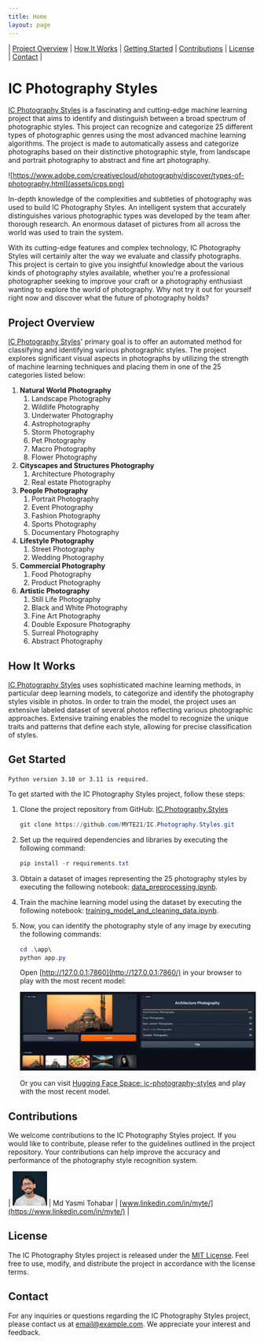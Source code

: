 ```yaml
---
title: Home
layout: page
---
```


| [Project Overview](#project_overview) | [How It Works](#how_it_works) | [Getting Started](#get_started) | [Contributions](#contributions) | [License](#license) | [Contact](#contact) |

# IC Photography Styles

[IC Photography Styles](https://github.com/MYTE21/IC.Photography.Styles) is a fascinating and cutting-edge machine learning project that aims to identify and distinguish between a broad spectrum of photographic styles. This project can recognize and categorize 25 different types of photographic genres using the most advanced machine learning algorithms. The project is made to automatically assess and categorize photographs based on their distinctive photographic style, from landscape and portrait photography to abstract and fine art photography.

![https://www.adobe.com/creativecloud/photography/discover/types-of-photography.html](assets/icps.png)

In-depth knowledge of the complexities and subtleties of photography was used to build IC Photography Styles.
An intelligent system
that accurately distinguishes various photographic types was developed by the team after thorough research.
An enormous dataset of pictures from all across the world was used to train the system.

With its cutting-edge features and complex technology,
IC Photography Styles will certainly alter the way we evaluate and classify photographs.
This project is certain to give you insightful knowledge about the various kinds of photography styles available,
whether you're a professional photographer
seeking to improve your craft or a photography enthusiast wanting to explore the world of photography.
Why not try it out for yourself right now and discover what the future of photography holds?

## Project Overview <a name="project_overview"></a>

[IC Photography Styles](https://github.com/MYTE21/IC.Photography.Styles)' primary goal is
to offer an automated method for classifying and identifying various photographic styles.
The project explores significant visual aspects in photographs
by utilizing the strength of machine learning techniques and placing them in one of the 25 categories listed below:

1. **Natural World Photography**
    1. Landscape Photography
    2. Wildlife Photography
    3. Underwater Photography
    4. Astrophotography
    5. Storm Photography
    6. Pet Photography
    7. Macro Photography
    8. Flower Photography
2. **Cityscapes and Structures Photography**
    1. Architecture Photography
    2. Real estate Photography
3. **People Photography**
    1. Portrait Photography
    2. Event Photography
    3. Fashion Photography
    4. Sports Photography
    5. Documentary Photography
4. **Lifestyle Photography**
    1. Street Photography
    2. Wedding Photography
5. **Commercial Photography**
    1. Food Photography
    2. Product Photography
6. **Artistic Photography**
    1. Still Life Photography
    2. Black and White Photography
    3. Fine Art Photography
    4. Double Exposure Photography
    5. Surreal Photography
    6. Abstract Photography


## How It Works <a name="how_it_works"></a>

[IC Photography Styles](https://github.com/MYTE21/IC.Photography.Styles) uses sophisticated machine learning methods,
in particular deep learning models,
to categorize and identify the photography styles visible in photos.
In order to train the model,
the project uses an extensive labeled dataset of several photos reflecting various photographic approaches.
Extensive training enables the model to recognize the unique traits and patterns that define each style,
allowing for precise classification of styles.

## Get Started <a name="get_started"></a>

`Python version 3.10 or 3.11 is required.`

To get started with the IC Photography Styles project, follow these steps:

1. Clone the project repository from GitHub: [IC.Photography.Styles](https://github.com/MYTE21/IC.Photography.Styles.git)
    
    ```powershell
    git clone https://github.com/MYTE21/IC.Photography.Styles.git
    ```
    
2. Set up the required dependencies and libraries by executing the following command:
    
    ```powershell
    pip install -r requirements.txt
    ```
    
3. Obtain a dataset of images representing the 25 photography styles by executing the following notebook: [data_preprocessing.ipynb](../notebooks/data_preprocessing.ipynb).
4. Train the machine learning model using the dataset by executing the following notebook: [training_model_and_cleaning_data.ipynb](../notebooks/training_model_and_cleaning_data.ipynb).
5. Now, you can identify the photography style of any image by executing the following commands:
    
    ```powershell
    cd .\app\
    python app.py
    ```
    
    Open [http://127.0.0.1:7860](http://127.0.0.1:7860/) in your browser to play with the most recent model:
    
    ![icps_model.png](assets/icps_model.png)
    
    Or you can visit [Hugging Face Space: ic-photography-styles](https://huggingface.co/spaces/myte/ic-photography-styles) and play with the most recent model.

## Contributions <a name="contributions"></a>

We welcome contributions to the IC Photography Styles project. If you would like to contribute, please refer to the guidelines outlined in the project repository. Your contributions can help improve the accuracy and performance of the photography style recognition system.

| <img src = "assets/md_yasmi_tohabar.jpg" width="70" alt=""> | Md Yasmi Tohabar | [www.linkedin.com/in/myte/](https://www.linkedin.com/in/myte/) |

## License <a name="license"></a>

The IC Photography Styles project is released under the [MIT License](link-to-license). Feel free to use, modify, and distribute the project in accordance with the license terms.

## Contact <a name="contact"></a>

For any inquiries or questions regarding the IC Photography Styles project, please contact us at [email@example.com](mailto:email@example.com). We appreciate your interest and feedback.
